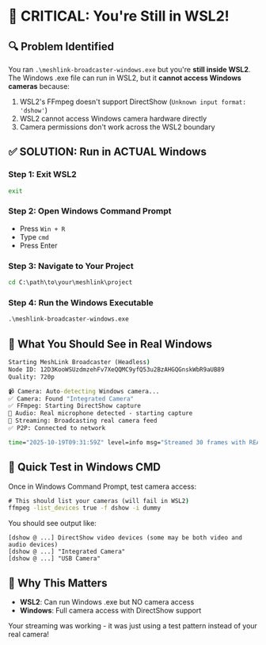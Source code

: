 # 🚨 CRITICAL: You're Still in WSL2!

## 🔍 Problem Identified

You ran `.\meshlink-broadcaster-windows.exe` but you're **still inside WSL2**. The Windows .exe file can run in WSL2, but it **cannot access Windows cameras** because:

1. WSL2's FFmpeg doesn't support DirectShow (`Unknown input format: 'dshow'`)
2. WSL2 cannot access Windows camera hardware directly
3. Camera permissions don't work across the WSL2 boundary

## ✅ SOLUTION: Run in ACTUAL Windows

### Step 1: Exit WSL2
```bash
exit
```

### Step 2: Open Windows Command Prompt
- Press `Win + R`
- Type `cmd` 
- Press Enter

### Step 3: Navigate to Your Project
```cmd
cd C:\path\to\your\meshlink\project
```

### Step 4: Run the Windows Executable
```cmd
.\meshlink-broadcaster-windows.exe
```

## 🎥 What You Should See in Real Windows

```cmd
Starting MeshLink Broadcaster (Headless)
Node ID: 12D3KooWSUzdmzehFv7XeQQMC9yfQ53u2BzAHGQGnskWbR9aUB89
Quality: 720p

📹 Camera: Auto-detecting Windows camera...
✅ Camera: Found "Integrated Camera"
✅ FFmpeg: Starting DirectShow capture  
🎤 Audio: Real microphone detected - starting capture
📡 Streaming: Broadcasting real camera feed
✅ P2P: Connected to network

time="2025-10-19T09:31:59Z" level=info msg="Streamed 30 frames with REAL VIDEO"
```

## 🔧 Quick Test in Windows CMD

Once in Windows Command Prompt, test camera access:

```cmd
# This should list your cameras (will fail in WSL2)
ffmpeg -list_devices true -f dshow -i dummy
```

You should see output like:
```
[dshow @ ...] DirectShow video devices (some may be both video and audio devices)
[dshow @ ...] "Integrated Camera"
[dshow @ ...] "USB Camera"
```

## 🎯 Why This Matters

- **WSL2**: Can run Windows .exe but NO camera access
- **Windows**: Full camera access with DirectShow support

Your streaming was working - it was just using a test pattern instead of your real camera!